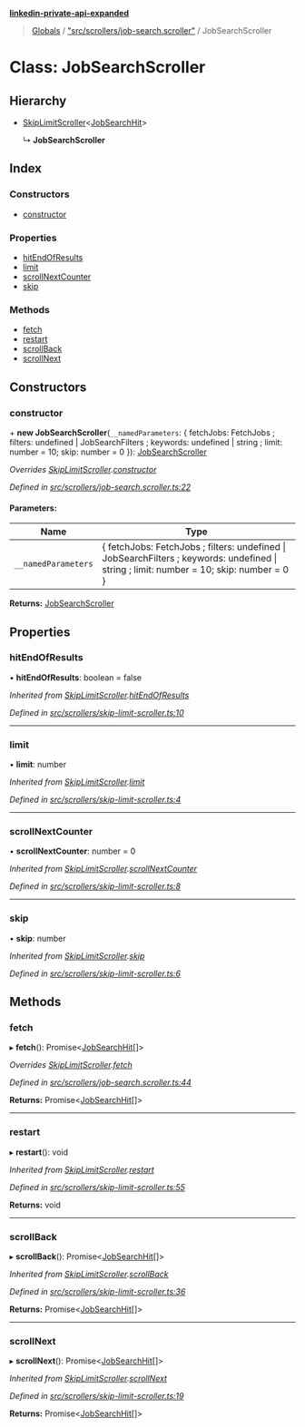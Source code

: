 **[linkedin-private-api-expanded](../README.md)**

> [Globals](../globals.md) / ["src/scrollers/job-search.scroller"](../modules/_src_scrollers_job_search_scroller_.md) / JobSearchScroller

# Class: JobSearchScroller

## Hierarchy

* [SkipLimitScroller](_src_scrollers_skip_limit_scroller_.skiplimitscroller.md)<[JobSearchHit](../modules/_src_entities_job_search_hit_entity_.md#jobsearchhit)\>

  ↳ **JobSearchScroller**

## Index

### Constructors

* [constructor](_src_scrollers_job_search_scroller_.jobsearchscroller.md#constructor)

### Properties

* [hitEndOfResults](_src_scrollers_job_search_scroller_.jobsearchscroller.md#hitendofresults)
* [limit](_src_scrollers_job_search_scroller_.jobsearchscroller.md#limit)
* [scrollNextCounter](_src_scrollers_job_search_scroller_.jobsearchscroller.md#scrollnextcounter)
* [skip](_src_scrollers_job_search_scroller_.jobsearchscroller.md#skip)

### Methods

* [fetch](_src_scrollers_job_search_scroller_.jobsearchscroller.md#fetch)
* [restart](_src_scrollers_job_search_scroller_.jobsearchscroller.md#restart)
* [scrollBack](_src_scrollers_job_search_scroller_.jobsearchscroller.md#scrollback)
* [scrollNext](_src_scrollers_job_search_scroller_.jobsearchscroller.md#scrollnext)

## Constructors

### constructor

\+ **new JobSearchScroller**(`__namedParameters`: { fetchJobs: FetchJobs ; filters: undefined \| JobSearchFilters ; keywords: undefined \| string ; limit: number = 10; skip: number = 0 }): [JobSearchScroller](_src_scrollers_job_search_scroller_.jobsearchscroller.md)

*Overrides [SkipLimitScroller](_src_scrollers_skip_limit_scroller_.skiplimitscroller.md).[constructor](_src_scrollers_skip_limit_scroller_.skiplimitscroller.md#constructor)*

*Defined in [src/scrollers/job-search.scroller.ts:22](https://github.com/khanhtranngoccva/linkedin-private-api/blob/a197b9e/src/scrollers/job-search.scroller.ts#L22)*

#### Parameters:

Name | Type |
------ | ------ |
`__namedParameters` | { fetchJobs: FetchJobs ; filters: undefined \| JobSearchFilters ; keywords: undefined \| string ; limit: number = 10; skip: number = 0 } |

**Returns:** [JobSearchScroller](_src_scrollers_job_search_scroller_.jobsearchscroller.md)

## Properties

### hitEndOfResults

•  **hitEndOfResults**: boolean = false

*Inherited from [SkipLimitScroller](_src_scrollers_skip_limit_scroller_.skiplimitscroller.md).[hitEndOfResults](_src_scrollers_skip_limit_scroller_.skiplimitscroller.md#hitendofresults)*

*Defined in [src/scrollers/skip-limit-scroller.ts:10](https://github.com/khanhtranngoccva/linkedin-private-api/blob/a197b9e/src/scrollers/skip-limit-scroller.ts#L10)*

___

### limit

•  **limit**: number

*Inherited from [SkipLimitScroller](_src_scrollers_skip_limit_scroller_.skiplimitscroller.md).[limit](_src_scrollers_skip_limit_scroller_.skiplimitscroller.md#limit)*

*Defined in [src/scrollers/skip-limit-scroller.ts:4](https://github.com/khanhtranngoccva/linkedin-private-api/blob/a197b9e/src/scrollers/skip-limit-scroller.ts#L4)*

___

### scrollNextCounter

•  **scrollNextCounter**: number = 0

*Inherited from [SkipLimitScroller](_src_scrollers_skip_limit_scroller_.skiplimitscroller.md).[scrollNextCounter](_src_scrollers_skip_limit_scroller_.skiplimitscroller.md#scrollnextcounter)*

*Defined in [src/scrollers/skip-limit-scroller.ts:8](https://github.com/khanhtranngoccva/linkedin-private-api/blob/a197b9e/src/scrollers/skip-limit-scroller.ts#L8)*

___

### skip

•  **skip**: number

*Inherited from [SkipLimitScroller](_src_scrollers_skip_limit_scroller_.skiplimitscroller.md).[skip](_src_scrollers_skip_limit_scroller_.skiplimitscroller.md#skip)*

*Defined in [src/scrollers/skip-limit-scroller.ts:6](https://github.com/khanhtranngoccva/linkedin-private-api/blob/a197b9e/src/scrollers/skip-limit-scroller.ts#L6)*

## Methods

### fetch

▸ **fetch**(): Promise<[JobSearchHit](../modules/_src_entities_job_search_hit_entity_.md#jobsearchhit)[]\>

*Overrides [SkipLimitScroller](_src_scrollers_skip_limit_scroller_.skiplimitscroller.md).[fetch](_src_scrollers_skip_limit_scroller_.skiplimitscroller.md#fetch)*

*Defined in [src/scrollers/job-search.scroller.ts:44](https://github.com/khanhtranngoccva/linkedin-private-api/blob/a197b9e/src/scrollers/job-search.scroller.ts#L44)*

**Returns:** Promise<[JobSearchHit](../modules/_src_entities_job_search_hit_entity_.md#jobsearchhit)[]\>

___

### restart

▸ **restart**(): void

*Inherited from [SkipLimitScroller](_src_scrollers_skip_limit_scroller_.skiplimitscroller.md).[restart](_src_scrollers_skip_limit_scroller_.skiplimitscroller.md#restart)*

*Defined in [src/scrollers/skip-limit-scroller.ts:55](https://github.com/khanhtranngoccva/linkedin-private-api/blob/a197b9e/src/scrollers/skip-limit-scroller.ts#L55)*

**Returns:** void

___

### scrollBack

▸ **scrollBack**(): Promise<[JobSearchHit](../modules/_src_entities_job_search_hit_entity_.md#jobsearchhit)[]\>

*Inherited from [SkipLimitScroller](_src_scrollers_skip_limit_scroller_.skiplimitscroller.md).[scrollBack](_src_scrollers_skip_limit_scroller_.skiplimitscroller.md#scrollback)*

*Defined in [src/scrollers/skip-limit-scroller.ts:36](https://github.com/khanhtranngoccva/linkedin-private-api/blob/a197b9e/src/scrollers/skip-limit-scroller.ts#L36)*

**Returns:** Promise<[JobSearchHit](../modules/_src_entities_job_search_hit_entity_.md#jobsearchhit)[]\>

___

### scrollNext

▸ **scrollNext**(): Promise<[JobSearchHit](../modules/_src_entities_job_search_hit_entity_.md#jobsearchhit)[]\>

*Inherited from [SkipLimitScroller](_src_scrollers_skip_limit_scroller_.skiplimitscroller.md).[scrollNext](_src_scrollers_skip_limit_scroller_.skiplimitscroller.md#scrollnext)*

*Defined in [src/scrollers/skip-limit-scroller.ts:19](https://github.com/khanhtranngoccva/linkedin-private-api/blob/a197b9e/src/scrollers/skip-limit-scroller.ts#L19)*

**Returns:** Promise<[JobSearchHit](../modules/_src_entities_job_search_hit_entity_.md#jobsearchhit)[]\>
